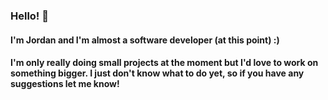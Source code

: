 ### Hello! 👋

#### I'm Jordan and I'm almost a software developer (at this point) :)

#### I'm only really doing small projects at the moment but I'd love to work on something bigger. I just don't know what to do yet, so if you have any suggestions let me know!
